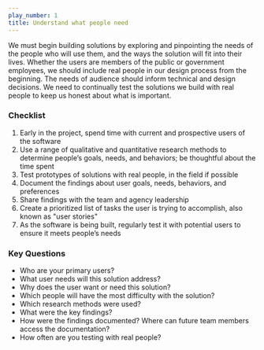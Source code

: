 ```yaml
---
play_number: 1
title: Understand what people need
---
```


We must begin building solutions by exploring and pinpointing the needs of the people who will use them, and the ways the solution will fit into their lives. Whether the users are members of the public or government employees, we should include real people in our design process from the beginning. The needs of audience should inform technical and design decisions. We need to continually test the solutions we build with real people to keep us honest about what is important.

### Checklist
1. Early in the project, spend time with current and prospective users of the software
2. Use a range of qualitative and quantitative research methods to determine people’s goals, needs, and behaviors; be thoughtful about the time spent
3. Test prototypes of solutions with real people, in the field if possible
4. Document the findings about user goals, needs, behaviors, and preferences
5. Share findings with the team and agency leadership
6. Create a prioritized list of tasks the user is trying to accomplish, also known as "user stories"
7. As the software is being built, regularly test it with potential users to ensure it meets people’s needs

### Key Questions
- Who are your primary users?
- What user needs will this solution address?
- Why does the user want or need this solution?
- Which people will have the most difficulty with the solution?
- Which research methods were used?
- What were the key findings?
- How were the findings documented? Where can future team members access the documentation?
- How often are you testing with real people?
